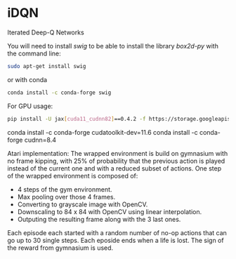 # iDQN
Iterated Deep-Q Networks


You will need to install _swig_ to be able to install the library _box2d-py_ with the command line:
```bash
sudo apt-get install swig
```
or with conda
```Bash
conda install -c conda-forge swig
```

For GPU usage:
```Bash
pip install -U jax[cuda11_cudnn82]==0.4.2 -f https://storage.googleapis.com/jax-releases/jax_cuda_releases.html
```

conda install -c conda-forge cudatoolkit-dev=11.6
conda install -c conda-forge cudnn=8.4

Atari implementation:
The wrapped environment is build on gymnasium with no frame kipping, with 25% of probability that the previous action is played instead of the current one and with a reduced subset of actions. 
One step of the wrapped environment is composed of:
- 4 steps of the gym environment.
- Max pooling over those 4 frames.
- Converting to grayscale image with OpenCV.
- Downscaling to 84 x 84 with OpenCV using linear interpolation.
- Outputing the resulting frame along with the 3 last ones. 

Each episode each started with a random number of no-op actions that can go up to 30 single steps. Each eposide ends when a life is lost. The sign of the reward from gymnasium is used. 